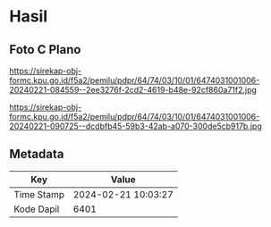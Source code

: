 # Hasil

## Foto C Plano

https://sirekap-obj-formc.kpu.go.id/f5a2/pemilu/pdpr/64/74/03/10/01/6474031001006-20240221-084559--2ee3276f-2cd2-4619-b48e-92cf860a71f2.jpg

https://sirekap-obj-formc.kpu.go.id/f5a2/pemilu/pdpr/64/74/03/10/01/6474031001006-20240221-090725--dcdbfb45-59b3-42ab-a070-300de5cb917b.jpg


## Metadata

| Key        | Value               |
| ---------- | ------------------- |
| Time Stamp | 2024-02-21 10:03:27 |
| Kode Dapil | 6401                |



